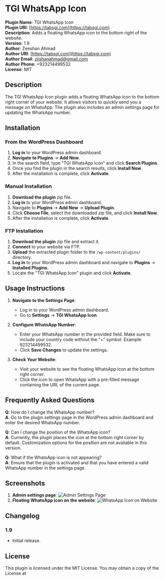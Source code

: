 # TGI WhatsApp Icon

**Plugin Name**: TGI WhatsApp Icon  
**Plugin URI**: [https://tabsgi.com](https://tabsgi.com)  
**Description**: Adds a floating WhatsApp icon to the bottom right of the website.  
**Version**: 1.9  
**Author**: Zeeshan Ahmad  
**Author URI**: [https://tabsgi.com](https://tabsgi.com)  
**Author Email**: ziishanahmad@gmail.com  
**Author Phone**: +923214499532  
**License**: MIT  

## Description

The TGI WhatsApp Icon plugin adds a floating WhatsApp icon to the bottom right corner of your website. It allows visitors to quickly send you a message on WhatsApp. The plugin also includes an admin settings page for updating the WhatsApp number.

## Installation

### From the WordPress Dashboard

1. **Log in** to your WordPress admin dashboard.
2. **Navigate to Plugins** -> **Add New**.
3. In the search field, type "TGI WhatsApp Icon" and click **Search Plugins**.
4. Once you find the plugin in the search results, click **Install Now**.
5. After the installation is complete, click **Activate**.

### Manual Installation

1. **Download the plugin** zip file.
2. **Log in** to your WordPress admin dashboard.
3. Navigate to **Plugins** -> **Add New** -> **Upload Plugin**.
4. Click **Choose File**, select the downloaded zip file, and click **Install Now**.
5. After the installation is complete, click **Activate**.

### FTP Installation

1. **Download the plugin** zip file and extract it.
2. **Connect** to your website via FTP.
3. **Upload** the extracted plugin folder to the `/wp-content/plugins/` directory.
4. **Log in** to your WordPress admin dashboard and navigate to **Plugins** -> **Installed Plugins**.
5. Locate the "TGI WhatsApp Icon" plugin and click **Activate**.

## Usage Instructions

1. **Navigate to the Settings Page**:
   - Log in to your WordPress admin dashboard.
   - Go to **Settings** -> **TGI WhatsApp Icon**.

2. **Configure WhatsApp Number**:
   - Enter your WhatsApp number in the provided field. Make sure to include your country code without the "+" symbol. Example: 923214499532.
   - Click **Save Changes** to update the settings.

3. **Check Your Website**:
   - Visit your website to see the floating WhatsApp icon at the bottom right corner.
   - Click the icon to open WhatsApp with a pre-filled message containing the URL of the current page.

## Frequently Asked Questions

**Q**: How do I change the WhatsApp number?  
**A**: Go to the plugin settings page in the WordPress admin dashboard and enter the desired WhatsApp number.

**Q**: Can I change the position of the WhatsApp icon?  
**A**: Currently, the plugin places the icon at the bottom right corner by default. Customization options for the position are not available in this version.

**Q**: What if the WhatsApp icon is not appearing?  
**A**: Ensure that the plugin is activated and that you have entered a valid WhatsApp number in the settings page.

## Screenshots

1. **Admin settings page**: 
   ![Admin Settings Page](url-to-screenshot-1)
2. **Floating WhatsApp icon on the website**:
   ![WhatsApp Icon on Website](url-to-screenshot-2)

## Changelog

### 1.9
- Initial release.

## License

This plugin is licensed under the MIT License. You may obtain a copy of the License at

